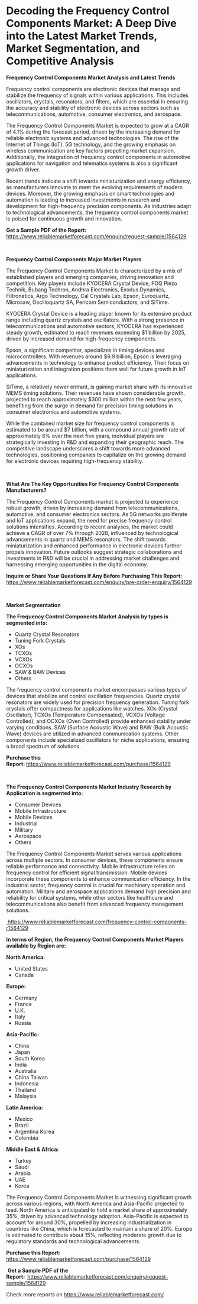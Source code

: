 <p><h1>Decoding the Frequency Control Components Market: A Deep Dive into the Latest Market Trends, Market Segmentation, and Competitive Analysis</h1></p><p><strong>Frequency Control Components Market Analysis and Latest Trends</strong></p>
<p><p>Frequency control components are electronic devices that manage and stabilize the frequency of signals within various applications. This includes oscillators, crystals, resonators, and filters, which are essential in ensuring the accuracy and stability of electronic devices across sectors such as telecommunications, automotive, consumer electronics, and aerospace. </p><p>The Frequency Control Components Market is expected to grow at a CAGR of 4.1% during the forecast period, driven by the increasing demand for reliable electronic systems and advanced technologies. The rise of the Internet of Things (IoT), 5G technology, and the growing emphasis on wireless communication are key factors propelling market expansion. Additionally, the integration of frequency control components in automotive applications for navigation and telematics systems is also a significant growth driver.</p><p>Recent trends indicate a shift towards miniaturization and energy efficiency, as manufacturers innovate to meet the evolving requirements of modern devices. Moreover, the growing emphasis on smart technologies and automation is leading to increased investments in research and development for high-frequency precision components. As industries adapt to technological advancements, the frequency control components market is poised for continuous growth and innovation.</p></p>
<p><strong>Get a Sample PDF of the Report:&nbsp;</strong> <a href="https://www.reliablemarketforecast.com/enquiry/request-sample/1564129?utm_campaign=2200&utm_medium=2&utm_source=Github&utm_content=ia&utm_term=12022025&utm_id=frequency-control-components">https://www.reliablemarketforecast.com/enquiry/request-sample/1564129</a></p>
<p>&nbsp;</p>
<p><strong>Frequency Control Components Major Market Players</strong></p>
<p><p>The Frequency Control Components Market is characterized by a mix of established players and emerging companies, driving innovation and competition. Key players include KYOCERA Crystal Device, FOQ Piezo Technik, Bubang Techron, Andhra Electronics, Exodus Dynamics, Filtronetics, Argo Technology, Cal Crystals Lab, Epson, Euroquartz, Microsaw, Oscilloquartz SA, Pericom Semiconductors, and SiTime.</p><p>KYOCERA Crystal Device is a leading player known for its extensive product range including quartz crystals and oscillators. With a strong presence in telecommunications and automotive sectors, KYOCERA has experienced steady growth, estimated to reach revenues exceeding $1 billion by 2025, driven by increased demand for high-frequency components.</p><p>Epson, a significant competitor, specializes in timing devices and microcontrollers. With revenues around $9.9 billion, Epson is leveraging advancements in technology to enhance product efficiency. Their focus on miniaturization and integration positions them well for future growth in IoT applications.</p><p>SiTime, a relatively newer entrant, is gaining market share with its innovative MEMS timing solutions. Their revenues have shown considerable growth, projected to reach approximately $300 million within the next few years, benefiting from the surge in demand for precision timing solutions in consumer electronics and automotive systems.</p><p>While the combined market size for frequency control components is estimated to be around $7 billion, with a compound annual growth rate of approximately 6% over the next five years, individual players are strategically investing in R&D and expanding their geographic reach. The competitive landscape underscores a shift towards more advanced technologies, positioning companies to capitalize on the growing demand for electronic devices requiring high-frequency stability.</p></p>
<p>&nbsp;</p>
<p><strong>What Are The Key Opportunities For Frequency Control Components Manufacturers?</strong></p>
<p><p>The Frequency Control Components market is projected to experience robust growth, driven by increasing demand from telecommunications, automotive, and consumer electronics sectors. As 5G networks proliferate and IoT applications expand, the need for precise frequency control solutions intensifies. According to recent analyses, the market could achieve a CAGR of over 7% through 2028, influenced by technological advancements in quartz and MEMS resonators. The shift towards miniaturization and enhanced performance in electronic devices further propels innovation. Future outlooks suggest strategic collaborations and investments in R&D will be crucial in addressing market challenges and harnessing emerging opportunities in the digital economy.</p></p>
<p><strong>Inquire or Share Your Questions If Any Before Purchasing This Report:</strong> <a href="https://www.reliablemarketforecast.com/enquiry/pre-order-enquiry/1564129?utm_campaign=2200&utm_medium=2&utm_source=Github&utm_content=ia&utm_term=12022025&utm_id=frequency-control-components">https://www.reliablemarketforecast.com/enquiry/pre-order-enquiry/1564129</a></p>
<p>&nbsp;</p>
<p><strong>Market Segmentation</strong></p>
<p><strong>The Frequency Control Components Market Analysis by types is segmented into:</strong></p>
<p><ul><li>Quartz Crystal Resonators</li><li>Tuning Fork Crystals</li><li>XOs</li><li>TCXOs</li><li>VCXOs</li><li>OCXOs</li><li>SAW & BAW Devices</li><li>Others</li></ul></p>
<p><p>The frequency control components market encompasses various types of devices that stabilize and control oscillation frequencies. Quartz crystal resonators are widely used for precision frequency generation. Tuning fork crystals offer compactness for applications like watches. XOs (Crystal Oscillator), TCXOs (Temperature Compensated), VCXOs (Voltage Controlled), and OCXOs (Oven Controlled) provide enhanced stability under varying conditions. SAW (Surface Acoustic Wave) and BAW (Bulk Acoustic Wave) devices are utilized in advanced communication systems. Other components include specialized oscillators for niche applications, ensuring a broad spectrum of solutions.</p></p>
<p><strong>Purchase this Report:&nbsp;</strong><a href="https://www.reliablemarketforecast.com/purchase/1564129?utm_campaign=2200&utm_medium=2&utm_source=Github&utm_content=ia&utm_term=12022025&utm_id=frequency-control-components">https://www.reliablemarketforecast.com/purchase/1564129</a></p>
<p>&nbsp;</p>
<p><strong>The Frequency Control Components Market Industry Research by Application is segmented into:</strong></p>
<p><ul><li>Consumer Devices</li><li>Mobile Infrastructure</li><li>Mobile Devices</li><li>Industrial</li><li>Military</li><li>Aerospace</li><li>Others</li></ul></p>
<p><p>The Frequency Control Components Market serves various applications across multiple sectors. In consumer devices, these components ensure reliable performance and connectivity. Mobile infrastructure relies on frequency control for efficient signal transmission. Mobile devices incorporate these components to enhance communication efficiency. In the industrial sector, frequency control is crucial for machinery operation and automation. Military and aerospace applications demand high precision and reliability for critical systems, while other sectors like healthcare and telecommunications also benefit from advanced frequency management solutions.</p></p>
<p><a href="https://www.reliablemarketforecast.com/frequency-control-components-r1564129?utm_campaign=2200&utm_medium=2&utm_source=Github&utm_content=ia&utm_term=12022025&utm_id=frequency-control-components">&nbsp;https://www.reliablemarketforecast.com/frequency-control-components-r1564129</a></p>
<p><strong>In terms of Region, the Frequency Control Components Market Players available by Region are:</strong></p>
<p>
    <p> <strong> North America: </strong>
        <ul>
            <li>United States</li>
            <li>Canada</li>
        </ul>
        </p> 
    <p> <strong> Europe: </strong>
        <ul>
            <li>Germany</li>
            <li>France</li>
            <li>U.K.</li>
            <li>Italy</li>
            <li>Russia</li>
        </ul>
        </p> 
    <p> <strong> Asia-Pacific: </strong>
        <ul>
            <li>China</li>
            <li>Japan</li>
            <li>South Korea</li>
            <li>India</li>
            <li>Australia</li>
            <li>China Taiwan</li>
            <li>Indonesia</li>
            <li>Thailand</li>
            <li>Malaysia</li>
        </ul>
        </p> 
    <p> <strong> Latin America: </strong>
        <ul>
            <li>Mexico</li>
            <li>Brazil</li>
            <li>Argentina Korea</li>
            <li>Colombia</li>
        </ul>
        </p> 
    <p> <strong> Middle East & Africa: </strong>
        <ul>
            <li>Turkey</li>
            <li>Saudi</li>
            <li>Arabia</li>
            <li>UAE</li>
            <li>Korea</li>
        </ul>
    </p>
    </p>
<p><p>The Frequency Control Components Market is witnessing significant growth across various regions, with North America and Asia-Pacific projected to lead. North America is anticipated to hold a market share of approximately 35%, driven by advanced technology adoption. Asia-Pacific is expected to account for around 30%, propelled by increasing industrialization in countries like China, which is forecasted to maintain a share of 20%. Europe is estimated to contribute about 15%, reflecting moderate growth due to regulatory standards and technological advancements.</p></p>
<p><strong>Purchase this Report: </strong><a href="https://www.reliablemarketforecast.com/purchase/1564129?utm_campaign=2200&utm_medium=2&utm_source=Github&utm_content=ia&utm_term=12022025&utm_id=frequency-control-components">https://www.reliablemarketforecast.com/purchase/1564129</a></p>
<p>&nbsp;<strong>Get a Sample PDF of the Report:&nbsp;&nbsp;</strong><a href="https://www.reliablemarketforecast.com/enquiry/request-sample/1564129?utm_campaign=2200&utm_medium=2&utm_source=Github&utm_content=ia&utm_term=12022025&utm_id=frequency-control-components">https://www.reliablemarketforecast.com/enquiry/request-sample/1564129</a></p>
<p><strong></strong></p>
<p>Check more reports on <a href="https://www.reliablemarketforecast.com/?utm_campaign=2200&utm_medium=2&utm_source=Github&utm_content=ia&utm_term=12022025&utm_id=frequency-control-components">https://www.reliablemarketforecast.com/</a></p>